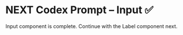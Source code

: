 # NEXT Codex Prompt – Input ✅

Input component is complete. Continue with the Label component next.
